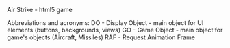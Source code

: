 Air Strike - html5 game




Abbreviations and acronyms:
DO - Display Object - main object for UI elements (buttons, backgrounds, views)
GO - Game Object - main object for game's objects (Aircraft, Missiles)
RAF - Request Animation Frame

